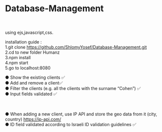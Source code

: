 # Database-Management <br><br>

using ejs,javascript,css.

installation guide : <br>
1.git clone https://github.com/ShlomyYosef/Database-Management.git <br>
2.cd to new folder Humanz<br>
3.npm install<br>
4.npm start<br>
5.go to localhost:8080<br>

● Show the existing clients ✅<br>
● Add and remove a client✅<br>
● Filter the clients (e.g. all the clients with the surname “Cohen”) ✅<br>
● Input fields validated ✅ 
<br><br><br>

● When adding a new client, use IP API and store the geo data from it (city,
country)  https://ip-api.com/<br>
● ID field validated according to Israeli ID validation guidelines ✅<br>
